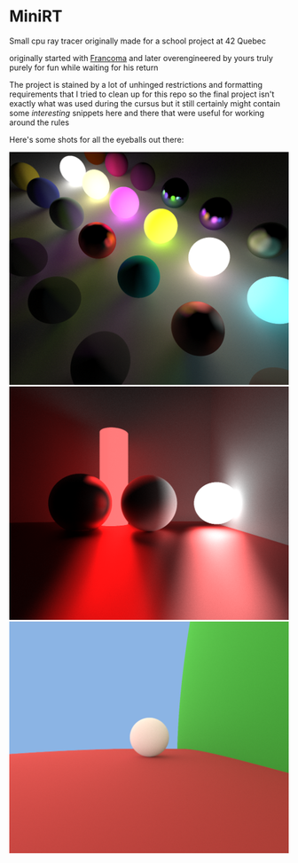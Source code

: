 # MiniRT
Small cpu ray tracer originally made for a school project at 42 Quebec

originally started with [Francoma](https://github.com/francoismartineau) and later overengineered by yours truly purely for fun while waiting for his return

The project is stained by a lot of unhinged restrictions and formatting requirements that I tried to clean up for this repo so the final project isn't exactly what was used during the cursus but it still certainly might contain some _interesting_ snippets here and there that were useful for working around the rules

Here's some shots for all the eyeballs out there:

![Shot 1](images/1.png)
![Shot 2](images/2.png)
![Shot 3](images/3.png)